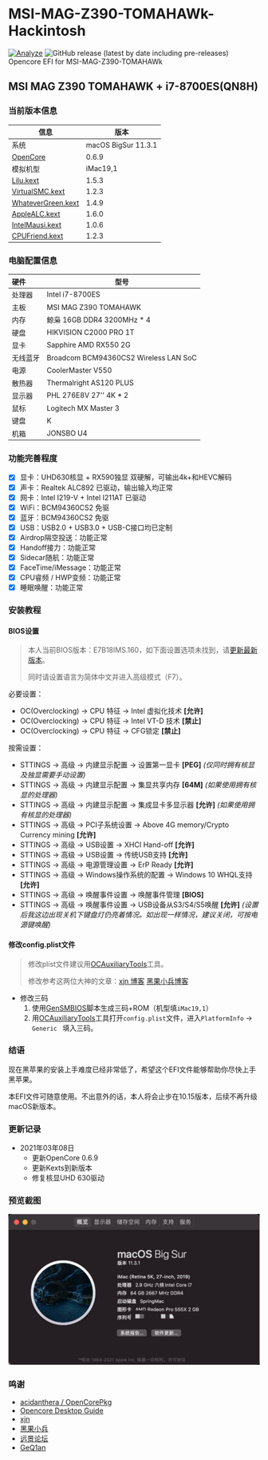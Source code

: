 # MSI-MAG-Z390-TOMAHAWk-Hackintosh
[![Analyze](https://github.com/springLee1989/MSI-MAG-Z390-TOMAHAWk-Hackintosh/actions/workflows/analyze.yml/badge.svg)](https://github.com/springLee1989/Dell-Optiplex-5070mff-Hackintosh/actions/workflows/analyze.yml)
![GitHub release (latest by date including pre-releases)](https://img.shields.io/github/v/release/springLee1989/MSI-MAG-Z390-TOMAHAWk-Hackintosh?include_prereleases)
Opencore EFI for MSI-MAG-Z390-TOMAHAWk

## MSI MAG Z390 TOMAHAWK + i7-8700ES(QN8H)

### 当前版本信息

| 信息                                                         | 版本                |
| ------------------------------------------------------------ | ------------------- |
| 系统                                                         | macOS BigSur 11.3.1 |
| [OpenCore](https://github.com/acidanthera/OpenCorePkg/releases) | 0.6.9               |
| 模拟机型                                                     | iMac19,1            |
| [Lilu.kext](https://github.com/acidanthera/Lilu/releases)    | 1.5.3               |
| [VirtualSMC.kext](https://github.com/acidanthera/VirtualSMC/releases) | 1.2.3               |
| [WhateverGreen.kext](https://github.com/acidanthera/WhateverGreen/releases) | 1.4.9               |
| [AppleALC.kext](https://github.com/acidanthera/AppleALC/releases) | 1.6.0               |
| [IntelMausi.kext](https://github.com/acidanthera/IntelMausi/releases) | 1.0.6               |
| [CPUFriend.kext](https://github.com/acidanthera/CPUFriend)   | 1.2.3               |

### 电脑配置信息

| 硬件     | 型号                                  |
| :------- | ------------------------------------- |
| 处理器   | Intel i7-8700ES                        |
| 主板     | MSI MAG Z390 TOMAHAWK                 |
| 内存     | 鯨枭 16GB DDR4 3200MHz * 4          |
| 硬盘     | HIKVISION C2000 PRO 1T                |
| 显卡     | Sapphire AMD RX550 2G                 |
| 无线蓝牙 | Broadcom BCM94360CS2 Wireless LAN SoC |
| 电源     | CoolerMaster V550                     |
| 散热器   | Thermalright AS120 PLUS               |
| 显示器   | PHL 276E8V 27'' 4K * 2                   |
| 鼠标     | Logitech MX Master 3                  |
| 键盘     | K                 |
| 机箱     | JONSBO U4                             |

### 功能完善程度

- [x] 显卡：UHD630核显 + RX590独显 双硬解，可输出4k+和HEVC解码
- [x] 声卡：Realtek ALC892 已驱动，输出输入均正常
- [x] 网卡：Intel I219-V + Intel I211AT 已驱动
- [x] WiFi：BCM94360CS2 免驱
- [x] 蓝牙：BCM94360CS2 免驱
- [x] USB：USB2.0 + USB3.0 + USB-C接口均已定制
- [x] Airdrop隔空投送：功能正常
- [x] Handoff接力：功能正常
- [x] Sidecar随航：功能正常
- [x] FaceTime/iMessage：功能正常
- [x] CPU睿频 / HWP变频：功能正常
- [x] 睡眠唤醒：功能正常

### 安装教程

#### BIOS设置

> 本人当前BIOS版本：E7B18IMS.160，如下面设置选项未找到，请[更新最新版本](https://cn.msi.com/Motherboard/support/MAG-Z390-TOMAHAWK)。
>
> 同时请设置语言为简体中文并进入高级模式（F7）。

必要设置：

- OC(Overclocking) -> CPU 特征 -> Intel 虚拟化技术 **[允许]**
- OC(Overclocking) -> CPU 特征 -> Intel VT-D 技术 **[禁止]**
- OC(Overclocking) -> CPU 特征 -> CFG锁定 **[禁止]**

按需设置：

- STTINGS -> 高级 -> 内建显示配置 -> 设置第一显卡 **[PEG]**  *(仅同时拥有核显及独显需要手动设置)*
- STTINGS -> 高级 -> 内建显示配置 -> 集显共享内存 **[64M]** *(如果使用拥有核显的处理器)*
- STTINGS -> 高级 -> 内建显示配置 -> 集成显卡多显示器 **[允许]** *(如果使用拥有核显的处理器)*
- STTINGS -> 高级 -> PCI子系统设置 -> Above 4G memory/Crypto Currency mining **[允许]**
- STTINGS -> 高级 -> USB设置 -> XHCI Hand-off **[允许]**
- STTINGS -> 高级 -> USB设置 -> 传统USB支持 **[允许]**
- STTINGS -> 高级 -> 电源管理设置 -> ErP Ready **[允许]**
- STTINGS -> 高级 -> Windows操作系统的配置 -> Windows 10 WHQL支持 **[允许]**
- STTINGS -> 高级 -> 唤醒事件设置 -> 唤醒事件管理 **[BIOS]**
- STTINGS -> 高级 -> 唤醒事件设置 -> USB设备从S3/S4/S5唤醒 **[允许]** *(设置后我这边出现关机下键盘灯仍亮着情况。如出现一样情况，建议关闭，可按电源键唤醒)*

#### 修改config.plist文件

> 修改plist文件建议用[OCAuxiliaryTools](https://github.com/ic005k/OCAuxiliaryTools/releases/tag/20220204)工具。
>
> 修改参考这两位大神的文章：[xjn 博客](https://blog.xjn819.com/?p=543) [黑果小兵博客](https://blog.daliansky.net/OpenCore-BootLoader.html)

- 修改三码
  1. 使用[GenSMBIOS](https://github.com/corpnewt/GenSMBIOS)脚本生成三码+ROM（机型填`iMac19,1`）
  2. 用[OCAuxiliaryTools](https://github.com/ic005k/OCAuxiliaryTools/releases/tag/20220204)工具打开`config.plist`文件，进入`PlatformInfo` -> `Generic ` 填入三码。

### 结语

现在黑苹果的安装上手难度已经非常低了，希望这个EFI文件能够帮助你尽快上手黑苹果。

本EFI文件可随意使用。不出意外的话，本人将会止步在10.15版本，后续不再升级macOS新版本。

### 更新记录

- 2021年03年08日
  - 更新OpenCore 0.6.9
  - 更新Kexts到新版本
  - 修复核显UHD 630驱动

### 预览截图

![](./Screenshots/Screenshot01.png)


### 鸣谢

- [acidanthera / OpenCorePkg](https://github.com/acidanthera/OpenCorePkg)
- [Opencore Desktop Guide](https://dortania.github.io/OpenCore-Desktop-Guide/
  )
- [xjn](https://blog.xjn819.com/)
- [黑果小兵](https://blog.daliansky.net/)
- [远景论坛](http://bbs.pcbeta.com)
- [GeQ1an](https://github.com/GeQ1an/MSI-B360M-MORTAR-HACKINTOSH-OPENCORE-EFI)

